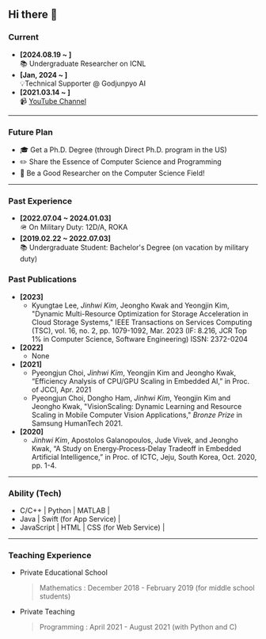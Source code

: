 ## Hi there 👋

### Current
- **[2024.08.19 ~ ]** </br>
  📚 Undergraduate Researcher on ICNL
- **[Jan, 2024 ~ ]** </br>
  💡Technical Supporter @ Godjunpyo AI
- **[2021.03.14 ~ ]** </br>
  📹 [YouTube Channel](https://youtube.com/@user-zv3fy2ic5f?si=71LCceGnw8vRV6pC)

----
### Future Plan

- 🎓 Get a Ph.D. Degree (through Direct Ph.D. program in the US)
- ✏️ Share the Essence of Computer Science and Programming
- 🔑 Be a Good Researcher on the Computer Science Field!

----
### Past Experience
- **[2022.07.04 ~ 2024.01.03]** </br>
  🪖 On Military Duty: 12D/A, ROKA
- **[2019.02.22 ~ 2022.07.03]** </br>
  📚 Undergraduate Student: Bachelor's Degree (on vacation by military duty)

### Past Publications
- **[2023]**</br>
  - Kyungtae Lee, *Jinhwi Kim*, Jeongho Kwak and Yeongjin Kim, "Dynamic Multi-Resource Optimization for Storage Acceleration in Cloud Storage Systems," IEEE Transactions on Services Computing (TSC), vol. 16, no. 2, pp. 1079-1092, Mar. 2023 (IF: 8.216, JCR Top 1% in Computer Science, Software Engineering) ISSN: 2372-0204
- **[2022]**</br>
  - None
- **[2021]**</br>
  - Pyeongjun Choi, *Jinhwi Kim*, Yeongjin Kim and Jeongho Kwak, “Efficiency Analysis of CPU/GPU Scaling in Embedded AI,” in Proc. of JCCI, Apr. 2021
  - Pyeongjun Choi, Dongho Ham, *Jinhwi Kim*, Yeongjin Kim and Jeongho Kwak, "VisionScaling: Dynamic Learning and Resource Scaling in Mobile Computer Vision Applications," *Bronze Prize* in Samsung HumanTech 2021.
- **[2020]**</br>
  - *Jinhwi Kim*, Apostolos Galanopoulos, Jude Vivek, and Jeongho Kwak, “A Study on Energy‑Process‑Delay Tradeoff in Embedded Artificial Intelligence,” in Proc. of ICTC, Jeju, South Korea, Oct. 2020, pp. 1-4.

----
### Ability (Tech)
- C/C++ | Python | MATLAB | 
- Java | Swift (for App Service) |
- JavaScript | HTML | CSS (for Web Service) |
  


----

### Teaching Experience
- Private Educational School
  > Mathematics : December 2018 - February 2019 (for middle school students)
- Private Teaching
  > Programming : April 2021 - August 2021 (with Python and C)



<!--
**kjh-icnl/kjh-icnl** is a ✨ _special_ ✨ repository because its `README.md` (this file) appears on your GitHub profile.

Here are some ideas to get you started:

- 🔭 I’m currently working on ...
- 🌱 I’m currently learning ...
- 👯 I’m looking to collaborate on ...
- 🤔 I’m looking for help with ...
- 💬 Ask me about ...
- 📫 How to reach me: ...
- 😄 Pronouns: ...
- ⚡ Fun fact: ...
-->
